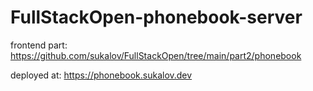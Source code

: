 # FullStackOpen-phonebook-server

frontend part: https://github.com/sukalov/FullStackOpen/tree/main/part2/phonebook

deployed at: https://phonebook.sukalov.dev